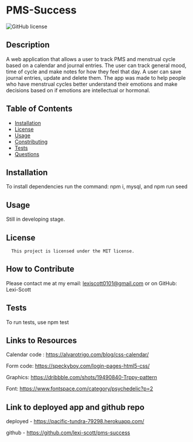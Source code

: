
  # PMS-Success
  ![GitHub license](https://img.shields.io/badge/license-MIT-red.svg)

  ## Description
  
  A web application that allows a user to track PMS and menstrual cycle based on a calendar and journal entries. The user can track general mood, time of cycle and make notes for how they feel that day. A user can save journal entries, update and delete them. The app was made to help people who have menstrual cycles better understand their emotions and make decisions based on if emotions are intellectual or hormonal.

  ## Table of Contents
  * [Installation](#installation)
  * [License](#license)
  * [Usage](#usage)
  * [Constributing](#constributing)
  * [Tests](#tests)
  * [Questions](#questions)

  ## Installation
  To install dependencies run the command:
   npm i, mysql, and npm run seed

   ## Usage

   Still in developing stage. 
   

   ## License
      This project is licensed under the MIT license.

   ## How to Contribute

   Please contact me at my email: lexiscott0101@gmail.com or on GitHub: Lexi-Scott

   ## Tests

   To run tests, use npm test

   ## Links to Resources

   Calendar code : https://alvarotrigo.com/blog/css-calendar/

   Form code: https://speckyboy.com/login-pages-html5-css/

   Graphics: https://dribbble.com/shots/19490840-Trppy-pattern

   Font: https://www.fontspace.com/category/psychedelic?p=2 

   ## Link to deployed app and github repo

   deployed - https://pacific-tundra-79298.herokuapp.com/

   github - https://github.com/lexi-scott/pms-success 
   
